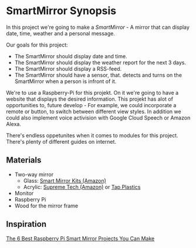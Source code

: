 # SmartMirror Synopsis

In this project we're going to make a *SmartMirror* - A mirror that can display date, time, weather and a personal message.

Our goals for this project:
- The SmartMirror should display date and time.
- The SmartMirror should display the weather report for the next 3 days.
- The SmartMirror should display a RSS-feed.
- The SmartMirror should have a sensor, that. detects and turns on the SmartMirror when a person is infront of it.

We're to use a Raspberry-Pi for this projekt. On it we're going to have a website that displays the desired information. This projekt has alot of
opportunities to, future develop - For example, we could incorporate a remote or button, to switch between different view styles. In addition we could also implement voice activision with Google Cloud Speech or Amazon Alexa.

There's endless oppetunites when it comes to modules for this project. There's plenty of different guides on internet. 

## Materials
- Two-way mirror
    - Glass: [Smart Mirror Kits (Amazon)](https://www.amazon.com/Two-Way-Glass-Mirror-12/dp/B01MSAZ3PN/ref=as_li_ss_tl?sa-no-redirect=1&linkCode=sl1&tag=superswaag-20&linkId=e99bfe1c9ec57938c6292c635e621886)
    - Acrylic: [Supreme Tech (Amazon)](http://amzn.to/2wpP3jq) or [Tap Plastics](https://tapplastics.com/product/plastics/cut_to_size_plastic/two_way_mirrored_acrylic/558)
- Monitor
- Raspberry Pi
- Wood for the mirror frame

## Inspiration
[The 6 Best Raspberry Pi Smart Mirror Projects You Can Make](https://www.makeuseof.com/tag/6-best-raspberry-pi-smart-mirror-projects-weve-seen-far/) 

